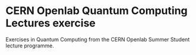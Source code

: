 # CERN Openlab Quantum Computing Lectures exercise

Exercises in Quantum Computing from the CERN Openlab Summer Student lecture programme.
